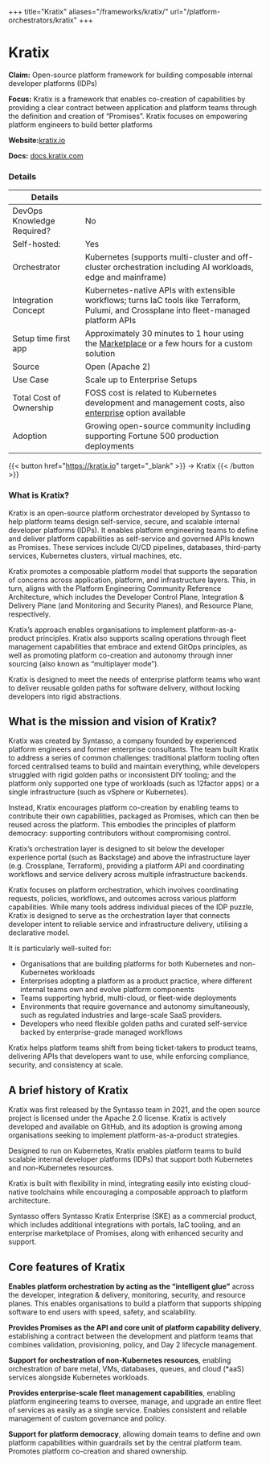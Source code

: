 +++
title="Kratix"
aliases="/frameworks/kratix/"
url="/platform-orchestrators/kratix"
+++

# Kratix

**Claim:** Open-source platform framework for building composable internal developer platforms (IDPs)

**Focus:** Kratix is a framework that enables co-creation of capabilities by providing a clear contract between application and platform teams through the definition and creation of “Promises”. Kratix focuses on empowering platform engineers to build better platforms

**Website:**[kratix.io](https://www.kratix.io/)

**Docs:** [docs.kratix.com](https://docs.kratix.io/)

### Details

| Details                    |                                                                                                                                           |
| -------------------------- | ----------------------------------------------------------------------------------------------------------------------------------------- |
| DevOps Knowledge Required? | No                                                                                                                                        |
| Self-hosted:               | Yes                                                                                                                                       |
| Orchestrator               | Kubernetes (supports multi-cluster and off-cluster orchestration including AI workloads, edge and mainframe)                              |
| Integration Concept        | Kubernetes-native APIs with extensible workflows; turns IaC tools like Terraform, Pulumi, and Crossplane into fleet-managed platform APIs |
| Setup time first app       | Approximately 30 minutes to 1 hour using the [Marketplace](https://docs.kratix.io/marketplace) or a few hours for a custom solution       |
| Source                     | Open (Apache 2)                                                                                                                           |
| Use Case                   | Scale up to Enterprise Setups                                                                                                             |
| Total Cost of Ownership    | FOSS cost is related to Kubernetes development and management costs, also [enterprise](https://www.syntasso.io/pricing) option available  |
| Adoption                   | Growing open-source community including supporting Fortune 500 production deployments                                                     |

{{< button href="https://kratix.io" target="_blank" >}}
-> Kratix
{{< /button >}}

### What is Kratix?

Kratix is an open-source platform orchestrator developed by Syntasso to help platform teams design self-service, secure, and scalable internal developer platforms (IDPs). It enables platform engineering teams to define and deliver platform capabilities as self-service and governed APIs known as Promises. These services include CI/CD pipelines, databases, third-party services, Kubernetes clusters, virtual machines, etc.

Kratix promotes a composable platform model that supports the separation of concerns across application, platform, and infrastructure layers. This, in turn, aligns with the Platform Engineering Community Reference Architecture, which includes the Developer Control Plane, Integration & Delivery Plane (and Monitoring and Security Planes), and Resource Plane, respectively.

Kratix’s approach enables organisations to implement platform-as-a-product principles. Kratix also supports scaling operations through fleet management capabilities that embrace and extend GitOps principles, as well as promoting platform co-creation and autonomy through inner sourcing (also known as “multiplayer mode”).

Kratix is designed to meet the needs of enterprise platform teams who want to deliver reusable golden paths for software delivery, without locking developers into rigid abstractions.

## What is the mission and vision of Kratix?

Kratix was created by Syntasso, a company founded by experienced platform engineers and former enterprise consultants. The team built Kratix to address a series of common challenges: traditional platform tooling often forced centralised teams to build and maintain everything, while developers struggled with rigid golden paths or inconsistent DIY tooling; and the platform only supported one type of workloads (such as 12factor apps) or a single infrastructure (such as vSphere or Kubernetes).

Instead, Kratix encourages platform co-creation by enabling teams to contribute their own capabilities, packaged as Promises, which can then be reused across the platform. This embodies the principles of platform democracy: supporting contributors without compromising control.

Kratix’s orchestration layer is designed to sit below the developer experience portal (such as Backstage) and above the infrastructure layer (e.g. Crossplane, Terraform), providing a platform API and coordinating workflows and service delivery across multiple infrastructure backends.

Kratix focuses on platform orchestration, which involves coordinating requests, policies, workflows, and outcomes across various platform capabilities. While many tools address individual pieces of the IDP puzzle, Kratix is designed to serve as the orchestration layer that connects developer intent to reliable service and infrastructure delivery, utilising a declarative model.

It is particularly well-suited for:

* Organisations that are building platforms for both Kubernetes and non-Kubernetes workloads
* Enterprises adopting a platform as a product practice, where different internal teams own and evolve platform components
* Teams supporting hybrid, multi-cloud, or fleet-wide deployments
* Environments that require governance and autonomy simultaneously, such as regulated industries and large-scale SaaS providers.
* Developers who need flexible golden paths and curated self-service backed by enterprise-grade managed workflows

Kratix helps platform teams shift from being ticket-takers to product teams, delivering APIs that developers want to use, while enforcing compliance, security, and consistency at scale.


## A brief history of Kratix

Kratix was first released by the Syntasso team in 2021, and the open source project is licensed under the Apache 2.0 license. Kratix is actively developed and available on GitHub, and its adoption is growing among organisations seeking to implement platform-as-a-product strategies.

Designed to run on Kubernetes, Kratix enables platform teams to build scalable internal developer platforms (IDPs) that support both Kubernetes and non-Kubernetes resources.

Kratix is built with flexibility in mind, integrating easily into existing cloud-native toolchains while encouraging a composable approach to platform architecture. 

Syntasso offers Syntasso Kratix Enterprise (SKE) as a commercial product, which includes additional integrations with portals, IaC tooling, and an enterprise marketplace of Promises, along with enhanced security and support.

## Core features of Kratix

**Enables platform orchestration by acting as the “intelligent glue”** across the developer, integration & delivery, monitoring, security, and resource planes. This enables organisations to build a platform that supports shipping software to end users with speed, safety, and scalability. 

**Provides Promises as the API and core unit of platform capability delivery**, establishing a contract between the development and platform teams that combines validation, provisioning, policy, and Day 2 lifecycle management.

**Support for orchestration of non-Kubernetes resources**, enabling orchestration of bare metal, VMs, databases, queues, and cloud (*aaS) services alongside Kubernetes workloads.

**Provides enterprise-scale fleet management capabilities**, enabling platform engineering teams to oversee, manage, and upgrade an entire fleet of services as easily as a single service. Enables consistent and reliable management of custom governance and policy.

**Support for platform democracy**, allowing domain teams to define and own platform capabilities within guardrails set by the central platform team. Promotes platform co-creation and shared ownership.